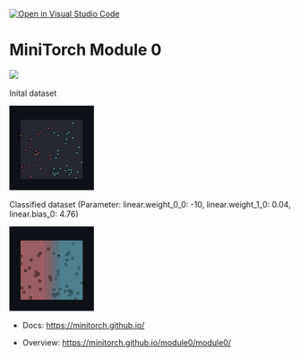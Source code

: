 [![Open in Visual Studio Code](https://classroom.github.com/assets/open-in-vscode-2e0aaae1b6195c2367325f4f02e2d04e9abb55f0b24a779b69b11b9e10269abc.svg)](https://classroom.github.com/online_ide?assignment_repo_id=16888118&assignment_repo_type=AssignmentRepo)
# MiniTorch Module 0

<img src="https://minitorch.github.io/minitorch.svg" width="50%">

Inital dataset

<img src="graphs/initial.png" width="30%">

Classified dataset (Parameter: linear.weight_0_0: -10,  linear.weight_1_0: 0.04, linear.bias_0: 4.76)

<img src="graphs/classified.png" width="30%">

* Docs: https://minitorch.github.io/

* Overview: https://minitorch.github.io/module0/module0/
